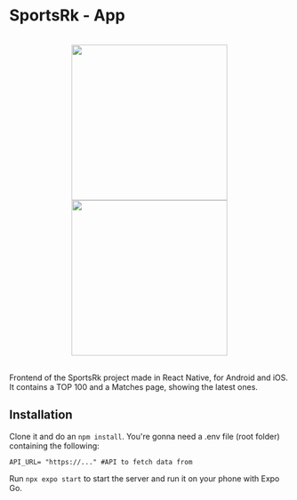 # SportsRk - App

<br/>
<div align="center">
  <img align="center" width="280" src="https://i.imgur.com/DGs32ad.png"/>
  <img align="center" width="280" src="https://i.imgur.com/gS1l9rw.png"/>
</div>
<br/>

Frontend of the SportsRk project made in React Native, for Android and iOS. It contains a TOP 100 and a Matches page, showing the latest ones.

## Installation

Clone it and do an `npm install`. You're gonna need a .env file (root folder) containing the following:

```
API_URL= "https://..." #API to fetch data from
```

Run `npx expo start` to start the server and run it on your phone with Expo Go.